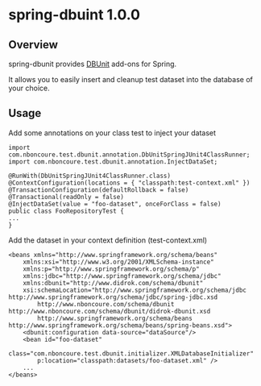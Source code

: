 # spring-dbuint 1.0.0

## Overview

spring-dbunit provides [DBUnit](http://www.dbunit.org) add-ons for Spring.

It allows you to easily insert and cleanup test dataset into the database of your choice.

## Usage

Add some annotations on your class test to inject your dataset
	
	import com.nboncoure.test.dbunit.annotation.DbUnitSpringJUnit4ClassRunner;
	import com.nboncoure.test.dbunit.annotation.InjectDataSet;
	
	@RunWith(DbUnitSpringJUnit4ClassRunner.class)
	@ContextConfiguration(locations = { "classpath:test-context.xml" })
	@TransactionConfiguration(defaultRollback = false)
	@Transactional(readOnly = false)
	@InjectDataSet(value = "foo-dataset", onceForClass = false)
	public class FooRepositoryTest {
	...
	}

Add the dataset in your context definition (test-context.xml)

	<beans xmlns="http://www.springframework.org/schema/beans"
		xmlns:xsi="http://www.w3.org/2001/XMLSchema-instance"
		xmlns:p="http://www.springframework.org/schema/p"
		xmlns:jdbc="http://www.springframework.org/schema/jdbc"
		xmlns:dbunit="http://www.didrok.com/schema/dbunit"
		xsi:schemaLocation="http://www.springframework.org/schema/jdbc http://www.springframework.org/schema/jdbc/spring-jdbc.xsd
			http://www.nboncoure.com/schema/dbunit http://www.nboncoure.com/schema/dbunit/didrok-dbunit.xsd
			http://www.springframework.org/schema/beans http://www.springframework.org/schema/beans/spring-beans.xsd">
		<dbunit:configuration data-source="dataSource"/>
		<bean id="foo-dataset"
			class="com.nboncoure.test.dbunit.initializer.XMLDatabaseInitializer"
			p:location="classpath:datasets/foo-dataset.xml" />
		...
	</beans>
